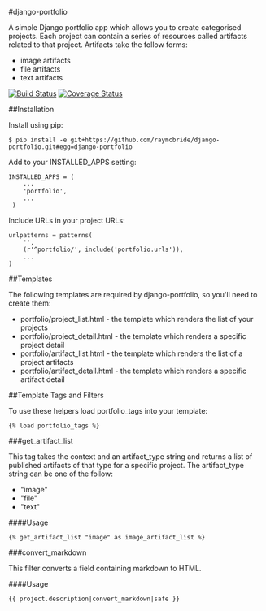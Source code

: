#django-portfolio

A simple Django portfolio app which allows you to create categorised projects. Each project can contain a series of resources called artifacts related to that project. Artifacts take the follow forms:

* image artifacts
* file artifacts
* text artifacts

[![Build
Status](https://travis-ci.org/raymcbride/django-portfolio.svg?branch=master)](https://travis-ci.org/raymcbride/django-portfolio)
[![Coverage
Status](https://coveralls.io/repos/raymcbride/django-portfolio/badge.svg)](https://coveralls.io/r/raymcbride/django-portfolio)

##Installation

Install using pip:

    $ pip install -e git+https://github.com/raymcbride/django-portfolio.git#egg=django-portfolio

Add to your INSTALLED_APPS setting:

    INSTALLED_APPS = (
        ...
        'portfolio',
        ...
     )

Include URLs in your project URLs:

    urlpatterns = patterns(
        '',
        (r'^portfolio/', include('portfolio.urls')),
        ...
    )

##Templates

The following templates are required by django-portfolio, so you'll need to create them:

* portfolio/project_list.html - the template which renders the list of your projects
* portfolio/project_detail.html - the template which renders a specific project detail
* portfolio/artifact_list.html - the template which renders the list of a project artifacts
* portfolio/artifact_detail.html - the template which renders a specific artifact detail

##Template Tags and Filters

To use these helpers load portfolio_tags into your template:

    {% load portfolio_tags %}

###get_artifact_list

This tag takes the context and an  artifact_type string and returns a list
of published artifacts of that type for a specific project. The
artifact_type string can be one of the follow:

* "image"
* "file"
* "text"

####Usage

    {% get_artifact_list "image" as image_artifact_list %}

###convert_markdown

This filter converts a field containing markdown to HTML.

####Usage
 
    {{ project.description|convert_markdown|safe }}
